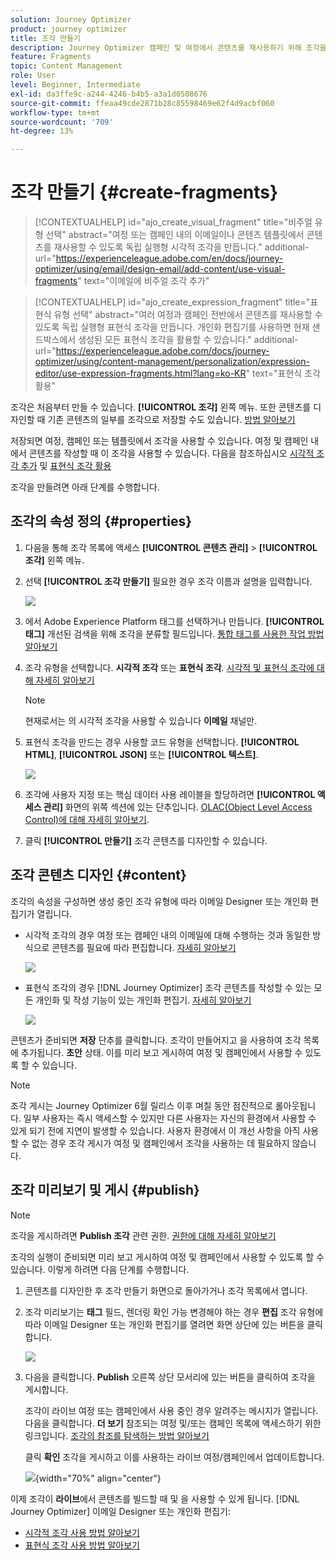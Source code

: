 ```yaml
---
solution: Journey Optimizer
product: journey optimizer
title: 조각 만들기
description: Journey Optimizer 캠페인 및 여정에서 콘텐츠를 재사용하기 위해 조각을 만드는 방법을 알아봅니다
feature: Fragments
topic: Content Management
role: User
level: Beginner, Intermediate
exl-id: da3ffe9c-a244-4246-b4b5-a3a1d0508676
source-git-commit: ffeaa49cde2871b28c85598469e62f4d9acbf060
workflow-type: tm+mt
source-wordcount: '709'
ht-degree: 13%

---
```


# 조각 만들기 {#create-fragments}

>[!CONTEXTUALHELP]
>id="ajo_create_visual_fragment"
>title="비주얼 유형 선택"
>abstract="여정 또는 캠페인 내의 이메일이나 콘텐츠 템플릿에서 콘텐츠를 재사용할 수 있도록 독립 실행형 시각적 조각을 만듭니다."
>additional-url="https://experienceleague.adobe.com/en/docs/journey-optimizer/using/email/design-email/add-content/use-visual-fragments" text="이메일에 비주얼 조각 추가"

>[!CONTEXTUALHELP]
>id="ajo_create_expression_fragment"
>title="표현식 유형 선택"
>abstract="여러 여정과 캠페인 전반에서 콘텐츠를 재사용할 수 있도록 독립 실행형 표현식 조각을 만듭니다. 개인화 편집기를 사용하면 현재 샌드박스에서 생성된 모든 표현식 조각을 활용할 수 있습니다."
>additional-url="https://experienceleague.adobe.com/docs/journey-optimizer/using/content-management/personalization/expression-editor/use-expression-fragments.html?lang=ko-KR" text="표현식 조각 활용"

조각은 처음부터 만들 수 있습니다. **[!UICONTROL 조각]** 왼쪽 메뉴. 또한 콘텐츠를 디자인할 때 기존 콘텐츠의 일부를 조각으로 저장할 수도 있습니다. [방법 알아보기](#save-as-fragment)

저장되면 여정, 캠페인 또는 템플릿에서 조각을 사용할 수 있습니다. 여정 및 캠페인 내에서 콘텐츠를 작성할 때 이 조각을 사용할 수 있습니다. 다음을 참조하십시오 [시각적 조각 추가](../email/use-visual-fragments.md) 및 [표현식 조각 활용](../personalization/use-expression-fragments.md)

조각을 만들려면 아래 단계를 수행합니다.

## 조각의 속성 정의 {#properties}

1. 다음을 통해 조각 목록에 액세스 **[!UICONTROL 콘텐츠 관리]** > **[!UICONTROL 조각]** 왼쪽 메뉴.

1. 선택 **[!UICONTROL 조각 만들기]** 필요한 경우 조각 이름과 설명을 입력합니다.

   ![](assets/fragment-details.png)

1. 에서 Adobe Experience Platform 태그를 선택하거나 만듭니다. **[!UICONTROL 태그]** 개선된 검색을 위해 조각을 분류할 필드입니다. [통합 태그를 사용한 작업 방법 알아보기](../start/search-filter-categorize.md#tags)

1. 조각 유형을 선택합니다. **시각적 조각** 또는 **표현식 조각**. [시각적 및 표현식 조각에 대해 자세히 알아보기](../content-management/fragments.md#visual-expression)

   >[!NOTE]
   >
   >현재로서는 의 시각적 조각을 사용할 수 있습니다 **이메일** 채널만.

1. 표현식 조각을 만드는 경우 사용할 코드 유형을 선택합니다. **[!UICONTROL HTML]**, **[!UICONTROL JSON]** 또는 **[!UICONTROL 텍스트]**.

   ![](assets/fragment-expression-type.png)

1. 조각에 사용자 지정 또는 핵심 데이터 사용 레이블을 할당하려면 **[!UICONTROL 액세스 관리]** 화면의 위쪽 섹션에 있는 단추입니다. [OLAC(Object Level Access Control)에 대해 자세히 알아보기](../administration/object-based-access.md).

1. 클릭 **[!UICONTROL 만들기]** 조각 콘텐츠를 디자인할 수 있습니다.

## 조각 콘텐츠 디자인 {#content}

조각의 속성을 구성하면 생성 중인 조각 유형에 따라 이메일 Designer 또는 개인화 편집기가 열립니다.

* 시각적 조각의 경우 여정 또는 캠페인 내의 이메일에 대해 수행하는 것과 동일한 방식으로 콘텐츠를 필요에 따라 편집합니다. [자세히 알아보기](../email/get-started-email-design.md)

  ![](assets/fragment-designer.png)

* 표현식 조각의 경우 [!DNL Journey Optimizer] 조각 콘텐츠를 작성할 수 있는 모든 개인화 및 작성 기능이 있는 개인화 편집기. [자세히 알아보기](../personalization/personalization-build-expressions.md)

  ![](assets/fragment-expression-editor.png)

콘텐츠가 준비되면 **저장** 단추를 클릭합니다. 조각이 만들어지고 을 사용하여 조각 목록에 추가됩니다. **초안** 상태. 이를 미리 보고 게시하여 여정 및 캠페인에서 사용할 수 있도록 할 수 있습니다.

>[!NOTE]
>
>조각 게시는 Journey Optimizer 6월 릴리스 이후 며칠 동안 점진적으로 롤아웃됩니다. 일부 사용자는 즉시 액세스할 수 있지만 다른 사용자는 자신의 환경에서 사용할 수 있게 되기 전에 지연이 발생할 수 있습니다. 사용자 환경에서 이 개선 사항을 아직 사용할 수 없는 경우 조각 게시가 여정 및 캠페인에서 조각을 사용하는 데 필요하지 않습니다.

## 조각 미리보기 및 게시 {#publish}

>[!NOTE]
>
>조각을 게시하려면 **Publish 조각** 관련 권한. [권한에 대해 자세히 알아보기](../administration/ootb-permissions.md)

조각의 실행이 준비되면 미리 보고 게시하여 여정 및 캠페인에서 사용할 수 있도록 할 수 있습니다. 이렇게 하려면 다음 단계를 수행합니다.

1. 콘텐츠를 디자인한 후 조각 만들기 화면으로 돌아가거나 조각 목록에서 엽니다.

1. 조각 미리보기는 **태그** 필드, 렌더링 확인 가능 변경해야 하는 경우 **편집** 조각 유형에 따라 이메일 Designer 또는 개인화 편집기를 열려면 화면 상단에 있는 버튼을 클릭합니다.

   ![](assets/fragment-preview.png)

1. 다음을 클릭합니다. **Publish** 오른쪽 상단 모서리에 있는 버튼을 클릭하여 조각을 게시합니다.

   조각이 라이브 여정 또는 캠페인에서 사용 중인 경우 알려주는 메시지가 열립니다. 다음을 클릭합니다. **더 보기** 참조되는 여정 및/또는 캠페인 목록에 액세스하기 위한 링크입니다. [조각의 참조를 탐색하는 방법 알아보기](../content-management/manage-fragments.md#explore-references)

   클릭 **확인** 조각을 게시하고 이를 사용하는 라이브 여정/캠페인에서 업데이트합니다.

   ![](assets/fragment-publish.png){width="70%" align="center"}

이제 조각이 **라이브**&#x200B;에서 콘텐츠를 빌드할 때 및 을 사용할 수 있게 됩니다. [!DNL Journey Optimizer] 이메일 Designer 또는 개인화 편집기:

* [시각적 조각 사용 방법 알아보기](../email/use-visual-fragments.md)
* [표현식 조각 사용 방법 알아보기](../personalization/use-expression-fragments.md)
